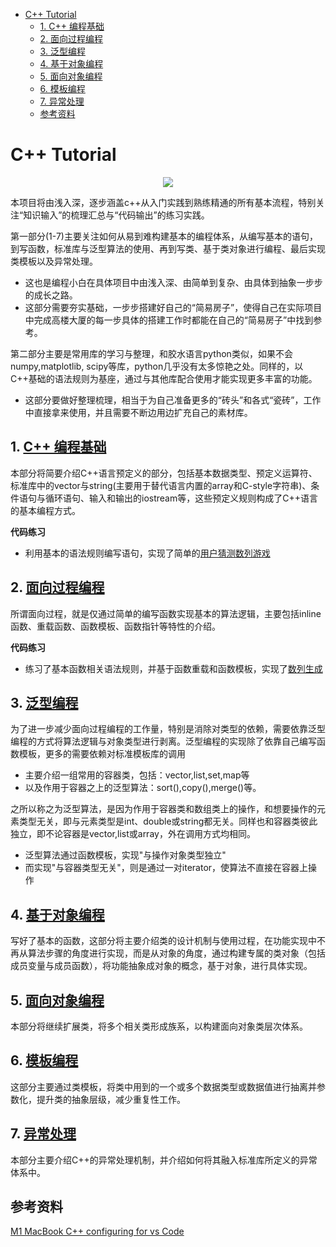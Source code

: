 <!--
 * @Author: Shuai Wang
 * @Github: https://github.com/wsustcid
 * @Version: 1.0.0
 * @Date: 2021-10-27 22:21:03
 * @LastEditTime: 2022-04-30 17:12:10
-->
- [C++ Tutorial](#c-tutorial)
  - [1. C++ 编程基础](#1-c-编程基础)
  - [2. 面向过程编程](#2-面向过程编程)
  - [3. 泛型编程](#3-泛型编程)
  - [4. 基于对象编程](#4-基于对象编程)
  - [5. 面向对象编程](#5-面向对象编程)
  - [6. 模板编程](#6-模板编程)
  - [7. 异常处理](#7-异常处理)
  - [参考资料](#参考资料)

# C++ Tutorial
<div align=center><img src=./Doc/assets/CTutorial.png ></div>

本项目将由浅入深，逐步涵盖c++从入门实践到熟练精通的所有基本流程，特别关注“知识输入”的梳理汇总与“代码输出”的练习实践。

第一部分(1-7)主要关注如何从易到难构建基本的编程体系，从编写基本的语句，到写函数，标准库与泛型算法的使用、再到写类、基于类对象进行编程、最后实现类模板以及异常处理。
  - 这也是编程小白在具体项目中由浅入深、由简单到复杂、由具体到抽象一步步的成长之路。
  - 这部分需要夯实基础，一步步搭建好自己的“简易房子”，使得自己在实际项目中完成高楼大厦的每一步具体的搭建工作时都能在自己的“简易房子”中找到参考。

第二部分主要是常用库的学习与整理，和胶水语言python类似，如果不会numpy,matplotlib, scipy等库，python几乎没有太多惊艳之处。同样的，以C++基础的语法规则为基座，通过与其他库配合使用才能实现更多丰富的功能。
  - 这部分要做好整理梳理，相当于为自己准备更多的“砖头”和各式“瓷砖”，工作中直接拿来使用，并且需要不断边用边扩充自己的素材库。


## 1. [C++ 编程基础](./Basic/README.md)
本部分将简要介绍C++语言预定义的部分，包括基本数据类型、预定义运算符、标准库中的vector与string(主要用于替代语言内置的array和C-style字符串)、条件语句与循环语句、输入和输出的iostream等，这些预定义规则构成了C++语言的基本编程方式。

**代码练习**  
  - 利用基本的语法规则编写语句，实现了简单的[用户猜测数列游戏](./Basic/src/seqGuess.cpp)


## 2. [面向过程编程](./Procedural/README.md)
所谓面向过程，就是仅通过简单的编写函数实现基本的算法逻辑，主要包括inline函数、重载函数、函数模板、函数指针等特性的介绍。

**代码练习**  
  - 练习了基本函数相关语法规则，并基于函数重载和函数模板，实现了[数列生成](./Procedural/src/NumericSeq.cpp)


## 3. [泛型编程](./Generic/README.md)
为了进一步减少面向过程编程的工作量，特别是消除对类型的依赖，需要依靠泛型编程的方式将算法逻辑与对象类型进行剥离。泛型编程的实现除了依靠自己编写函数模板，更多的需要依赖对标准模板库的调用
  - 主要介绍一组常用的容器类，包括：vector,list,set,map等
  - 以及作用于容器之上的泛型算法：sort(),copy(),merge()等。

之所以称之为泛型算法，是因为作用于容器类和数组类上的操作，和想要操作的元素类型无关，即与元素类型是int、double或string都无关。同样也和容器类彼此独立，即不论容器是vector,list或array，外在调用方式均相同。
  - 泛型算法通过函数模板，实现"与操作对象类型独立"
  - 而实现"与容器类型无关"，则是通过一对iterator，使算法不直接在容器上操作


## 4. [基于对象编程](./Class/README.md)
写好了基本的函数，这部分将主要介绍类的设计机制与使用过程，在功能实现中不再从算法步骤的角度进行实现，而是从对象的角度，通过构建专属的类对象（包括成员变量与成员函数），将功能抽象成对象的概念，基于对象，进行具体实现。


## 5. [面向对象编程](./Object/README.md)
本部分将继续扩展类，将多个相关类形成族系，以构建面向对象类层次体系。


## 6. [模板编程](./TemplateClass/README.md)
这部分主要通过类模板，将类中用到的一个或多个数据类型或数据值进行抽离并参数化，提升类的抽象层级，减少重复性工作。


## 7. [异常处理](./Exception/README.md)
本部分主要介绍C++的异常处理机制，并介绍如何将其融入标准库所定义的异常体系中。




## 参考资料
[M1 MacBook C++ configuring for vs Code](https://developpaper.com/m1-macbook-c-environment-for-configuring-vs-code-august-2021)
